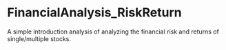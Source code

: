 # FinancialAnalysis_RiskReturn
A simple introduction analysis of analyzing the financial risk and returns of single/multiple stocks.
